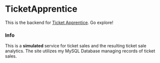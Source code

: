 # TicketApprentice

This is the backend for [Ticket Apprentice](https://ix.cs.uoregon.edu/~cpalk/ticketapprentice). Go explore!

### Info ###
This is a **simulated** service for ticket sales and the resulting ticket sale analytics. The site utilizes my MySQL Database managing records of ticket sales. 
